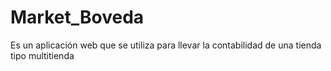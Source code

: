 # Market_Boveda
Es un aplicación web que se utiliza para llevar la contabilidad de una tienda tipo multitienda
